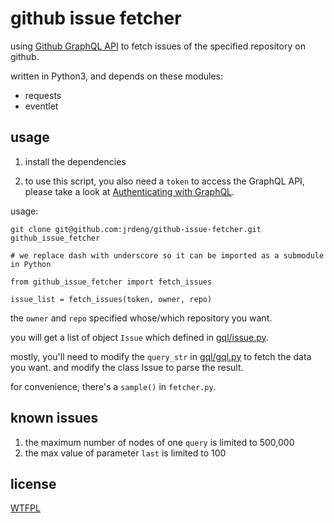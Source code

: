 # github issue fetcher

using [Github GraphQL API](https://developer.github.com/v4/) to fetch issues of the specified repository on github.

written in Python3, and depends on these modules:

- requests
- eventlet

## usage

1. install the dependencies

2. to use this script, you also need a `token` to access the GraphQL API, please take a look at [Authenticating with GraphQL](https://developer.github.com/v4/guides/forming-calls/#authenticating-with-graphql).

usage:

    git clone git@github.com:jrdeng/github-issue-fetcher.git github_issue_fetcher
    
    # we replace dash with underscore so it can be imported as a submodule in Python    
    
    from github_issue_fetcher import fetch_issues
  
    issue_list = fetch_issues(token, owner, repo)

the `owner` and `repo` specified whose/which repository you want.

you will get a list of object `Issue` which defined in [gql/issue.py](gql/issue.py).

mostly, you'll need to modify the `query_str` in [gql/gql.py](gql/gql.py) to fetch the data you want. and modify the class Issue to parse the result.

for convenience, there's a `sample()` in `fetcher.py`.

## known issues

1. the maximum number of nodes of one `query` is limited to 500,000
2. the max value of parameter `last` is limited to 100

## license

[WTFPL](https://en.wikipedia.org/wiki/WTFPL)
